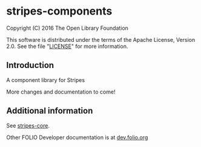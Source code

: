 # stripes-components

Copyright (C) 2016 The Open Library Foundation

This software is distributed under the terms of the Apache License,
Version 2.0. See the file "[LICENSE](LICENSE)" for more information.

## Introduction

A component library for Stripes

More changes and documentation to come!

## Additional information

See [stripes-core](https://github.com/folio-org/stripes-core).

Other FOLIO Developer documentation is at [dev.folio.org](http://dev.folio.org/)
